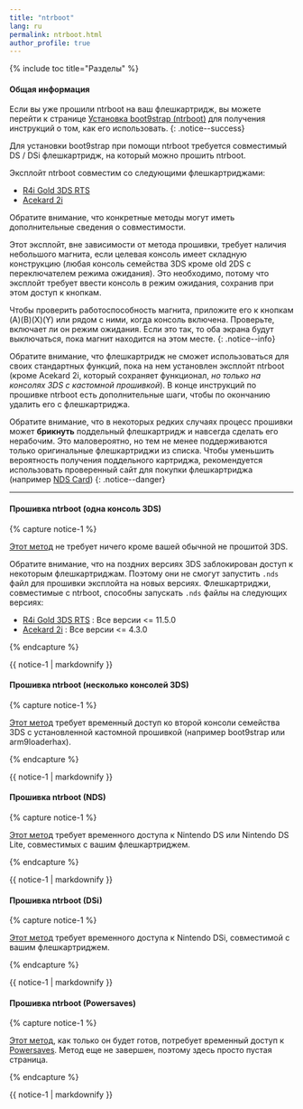 ```yaml
---
title: "ntrboot"
lang: ru
permalink: ntrboot.html
author_profile: true
---
```

{% include toc title="Разделы" %}

#### Общая информация

Если вы уже прошили ntrboot на ваш флешкартридж, вы можете перейти к странице [Установка boot9strap (ntrboot)](installing-boot9strap-(ntrboot)) для получения инструкций о том, как его использовать.
{: .notice--success}

Для установки boot9strap при помощи ntrboot требуется совместимый DS / DSi флешкартридж, на который можно прошить ntrboot.

Эксплойт ntrboot совместим со следующими флешкартриджами:

  + [R4i Gold 3DS RTS](http://www.nds-card.com/ProShow.asp?ProID=149)
  + [Acekard 2i](http://www.nds-card.com/ProShow.asp?ProID=160)

Обратите внимание, что конкретные методы могут иметь дополнительные сведения о совместимости.

Этот эксплойт, вне зависимости от метода прошивки, требует наличия небольшого магнита, если целевая консоль имеет складную конструкцию (любая консоль семейства 3DS кроме old 2DS с переключателем режима ожидания). Это необходимо, потому что эксплойт требует ввести консоль в режим ожидания, сохранив при этом доступ к кнопкам.

Чтобы проверить работоспособность магнита, приложите его к кнопкам (A)(B)(X)(Y) или рядом с ними, когда консоль включена. Проверьте, включает ли он режим ожидания. Если это так, то оба экрана будут выключаться, пока магнит находится на этом месте.
{: .notice--info}

Обратите внимание, что флешкартридж не сможет использоваться для своих стандартных функций, пока на нем установлен эксплойт ntrboot (кроме Acekard 2i, который сохраняет функционал, *но только на консолях 3DS с кастомной прошивкой*). В конце инструкций по прошивке ntrboot есть дополнительные шаги, чтобы по окончанию удалить его с флешкартриджа.

Обратите внимание, что в некоторых редких случаях процесс прошивки может **брикнуть** поддельный флешкартридж и навсегда сделать его нерабочим. Это маловероятно, но тем не менее поддерживаются только оригинальные флешкартриджи из списка. Чтобы уменьшить вероятность получения поддельного картриджа, рекомендуется использовать проверенный сайт для покупки флешкартриджа (например [NDS Card](http://www.nds-card.com/))
{: .notice--danger}

___

#### Прошивка ntrboot (одна консоль 3DS)
{% capture notice-1 %}

[Этот метод](flashing-ntrboot-3ds-single-system) не требует ничего кроме вашей обычной не прошитой 3DS.

Обратите внимание, что на поздних версиях 3DS заблокирован доступ к некоторым флешкартриджам. Поэтому они не смогут запустить `.nds` файл для прошивки эксплойта на новых версиях. Флешкартриджи, совместимые с ntrboot, способны запускать `.nds` файлы на следующих версиях:

  + [R4i Gold 3DS RTS](http://www.nds-card.com/ProShow.asp?ProID=149) : Все версии <= 11.5.0
  + [Acekard 2i](http://www.nds-card.com/ProShow.asp?ProID=160) : Все версии <= 4.3.0

{% endcapture %}

<div class="notice--success">{{ notice-1 | markdownify }}</div>

#### Прошивка ntrboot (несколько консолей 3DS)

{% capture notice-1 %}

[Этот метод](flashing-ntrboot-3ds-multi-system) требует временный доступ ко второй консоли семейства 3DS с установленной кастомной прошивкой (например boot9strap или arm9loaderhax).

{% endcapture %}

<div class="notice--success">{{ notice-1 | markdownify }}</div>

#### Прошивка ntrboot (NDS)

{% capture notice-1 %}

[Этот метод](flashing-ntrboot-nds) требует временного доступа к Nintendo DS или Nintendo DS Lite, совместимых с вашим флешкартриджем.

{% endcapture %}

<div class="notice--success">{{ notice-1 | markdownify }}</div>

#### Прошивка ntrboot (DSi)

{% capture notice-1 %}

[Этот метод](flashing-ntrboot-dsi) требует временного доступа к Nintendo DSi, совместимой с вашим флешкартриджем.

{% endcapture %}

<div class="notice--success">{{ notice-1 | markdownify }}</div>

#### Прошивка ntrboot (Powersaves)

{% capture notice-1 %}

[Этот метод](flashing-ntrboot-powersaves), как только он будет готов, потребует временный доступ к [Powersaves](https://amzn.to/2fb3VY7). Метод еще не завершен, поэтому здесь просто пустая страница.

{% endcapture %}

<div class="notice--success">{{ notice-1 | markdownify }}</div>